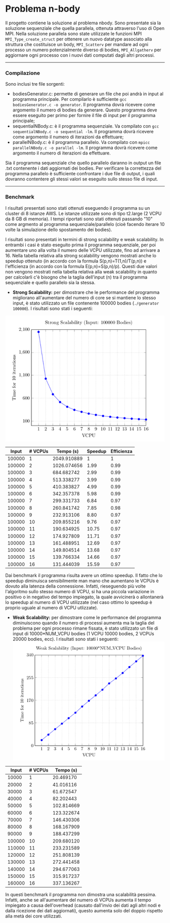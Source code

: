 # Problema n-body
Il progetto contiene la soluzione al problema nbody. Sono presentate sia la soluzione sequenziale che quella parallela, ottenuta attraverso l'uso di Open MPI.
Nella soluzione parallela sono state utilizzate le funzioni MPI `MPI_Type_create_struct` per ottenere un nuovo datatype associato alla struttura che costituisce un body, `MPI_Scatterv` per mandare ad ogni processo un numero potenzialmente diverso di bodies, `MPI_Allgatherv` per aggiornare ogni processo con i nuovi dati computati dagli altri processi.

***

### Compilazione
Sono inclusi tre file sorgenti:
- bodiesGenerator.c: permette di generare un file che poi andrà in input al programma principale. Per compilarlo è sufficiente `gcc bodiesGenerator.c -o generator`. Il programma dovrà ricevere come argomento il numero di bodies da generare. Questo programma deve essere eseguito per primo per fornire il file di input per il programma principale;
- sequentialNBody.c: è il programma sequenziale. Va compilato con `gcc sequentialNBody.c -o sequential -lm`. Il programma dovrà ricevere come argomento il numero di iterazioni da effettuare;
- parallelNBody.c: è il programma parallelo. Va compilato con `mpicc parallelNBody.c -o parallel -lm`. Il programma dovrà ricevere come argomento il numero di iterazioni da effettuare.

Sia il programma sequenziale che quello parallelo daranno in output un file .txt contenente i dati aggiornati dei bodies. Per verificare la correttezza del programma parallelo è sufficiente confrontare i due file di output, i quali dovranno contentere gli stessi valori se eseguito sullo stesso file di input.

***

### Benchmark
I risultati presentati sono stati ottenuti eseguendo il programma su un cluster di 8 istanze AWS. Le istanze utilizzate sono di tipo t2.large (2 VCPU da 8 GB di memoria). I tempi riportati sono stati ottenuti passando "10" come argmento al programma sequenziale/parallelo (cioè facendo iterare 10 volte la simulazione dello spostamento dei bodies).

I risultati sono presentati in termini di strong scalability e weak scalability. In entrambi i casi è stato eseguito prima il programma sequenziale, per poi aumentare uno alla volta il numero delle VCPU utilizzate, fino ad arrivare a 16.
Nella tabella relativa alla strong scalability vengono mostrati anche lo speedup ottenuto (in accordo con la formula S(p,n)=T(1,n)/T(p,n)) e l'efficienza (in accordo con la formula E(p,n)=S(p,n)/p). Questi due valori non vengono mostrati nella tabella relativa alla weak scalability in quanto per calcolarli c'è bisogno che la taglia dell'input (n) tra il programma sequenziale e quello parallelo sia la stessa.

- **Strong Scalability:** per dimostrare che le performance del programma migliorano all'aumentare del numero di core se si mantiene lo stesso input, è stato utilizzato un file contenente 100000 bodies (`./generator 100000`). I risultati sono stati i seguenti:

![Strong Scalabilty chart](images/StrongScalability.png)

|Input|# VCPUs|Tempo (s)|Speedup|Efficienza|
|---|---|---|---|---|
|100000|1|2049.910889|1|1|
|100000|2|1026.074656|1.99|0.99|
|100000|3|684.682742|2.99|0.99|
|100000|4|513.338277|3.99|0.99|
|100000|5|410.383827|4.99|0.99|
|100000|6|342.357378|5.98|0.99|
|100000|7|299.331733|6.84|0.97|
|100000|8|260.841742|7.85|0.98|
|100000|9|232.913106|8.80|0.97|
|100000|10|209.855216|9.76|0.97|
|100000|11|190.634925|10.75|0.97|
|100000|12|174.927809|11.71|0.97|
|100000|13|161.488951|12.69|0.97|
|100000|14|149.804514|13.68|0.97|
|100000|15|139.766334|14.66|0.97|
|100000|16|131.444039|15.59|0.97|

Dai benchmark il programma risulta avere un ottimo speedup. Il fatto che lo speedup diminuisca sensibilmente man mano che aumentano le VCPUs è dovuto alla latenza della connessione. Infatti, rieseguendo più volte l'algoritmo sullo stesso numero di VCPU, si ha una piccola variazione in positivo o in negativo del tempo impiegato, la quale avvicinerà o allontanerà lo speedup al numero di VCPU utilizzate (nel caso ottimo lo speedup è proprio uguale al numero di VCPU utlizzate).

- **Weak Scalability:** per dimostrare come le performance del programma diminuiscono quando il numero di processi aumenta ma la taglia del problema per ogni processo rimane fissata, è stato utilizzato un file di input di 10000*NUM_VCPU bodies (1 VCPU 10000 bodies, 2 VCPUs 20000 bodies, ecc). I risultati sono stati i seguenti:
![Weak Scalability chart](images/WeakScalability.png)

|Input|# VCPUs|Tempo (s)|
|---|---|---|
|10000|1|20.469170|
|20000|2|41.016116|
|30000|3|61.672547|
|40000|4|82.202443|
|50000|5|102.814669|
|60000|6|123.322674|
|70000|7|146.430306|
|80000|8|168.167909|
|90000|9|188.437299|
|100000|10|209.680120|
|110000|11|233.231589|
|120000|12|251.808139|
|130000|13|272.441458|
|140000|14|294.677063|
|150000|15|315.917237|
|160000|16|337.136267|

In questi benchmark il programma non dimostra una scalabilità pessima. Infatti, anche se all'aumentare del numero di VCPUs aumenta il tempo impiegato a causa dell'overhead (causato dall'invio dei dati agli altri nodi e dalla ricezione dei dati aggiornati), questo aumenta solo del doppio rispetto alla metà dei core utilizzati.

